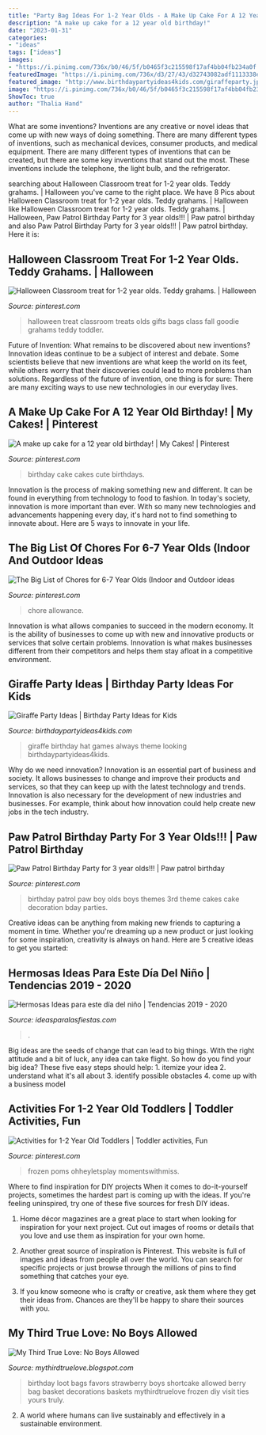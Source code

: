 ```yaml
---
title: "Party Bag Ideas For 1-2 Year Olds - A Make Up Cake For A 12 Year Old Birthday!"
description: "A make up cake for a 12 year old birthday!"
date: "2023-01-31"
categories:
- "ideas"
tags: ["ideas"]
images:
- "https://i.pinimg.com/736x/b0/46/5f/b0465f3c215598f17af4bb04fb234a0f.jpg"
featuredImage: "https://i.pinimg.com/736x/d3/27/43/d32743082adf1113338e89b7559878a3---year-old-birthday-party-boy-paw-patrol--year-old-birthday-party-ideas-for-boys.jpg"
featured_image: "http://www.birthdaypartyideas4kids.com/giraffeparty.jpg"
image: "https://i.pinimg.com/736x/b0/46/5f/b0465f3c215598f17af4bb04fb234a0f.jpg"
ShowToc: true
author: "Thalia Hand"
---
```



What are some inventions?
Inventions are any creative or novel ideas that come up with new ways of doing something. There are many different types of inventions, such as mechanical devices, consumer products, and medical equipment. 
There are many different types of inventions that can be created, but there are some key inventions that stand out the most. These inventions include the telephone, the light bulb, and the refrigerator.

	

		
searching about Halloween Classroom treat for 1-2 year olds. Teddy grahams. | Halloween you've came to the right place. We have 8 Pics about Halloween Classroom treat for 1-2 year olds. Teddy grahams. | Halloween like Halloween Classroom treat for 1-2 year olds. Teddy grahams. | Halloween, Paw Patrol Birthday Party for 3 year olds!!! | Paw patrol birthday and also Paw Patrol Birthday Party for 3 year olds!!! | Paw patrol birthday. Here it is:
		
    
## Halloween Classroom Treat For 1-2 Year Olds. Teddy Grahams. | Halloween

<img loading=lazy src="https://i.pinimg.com/originals/0d/29/ee/0d29ee4bc4ba85226db01777464cf5b5.jpg" onerror="this.onerror=null;this.src='https://tse2.mm.bing.net/th?id=OIP.cm0rxla1-YyROhTbqo-CEgHaJ4&amp;pid=15.1';" alt="Halloween Classroom treat for 1-2 year olds. Teddy grahams. | Halloween">

_Source: pinterest.com_

>halloween treat classroom treats olds gifts bags class fall goodie grahams teddy toddler. 

	

Future of Invention: What remains to be discovered about new inventions?
Innovation ideas continue to be a subject of interest and debate. Some scientists believe that new inventions are what keep the world on its feet, while others worry that their discoveries could lead to more problems than solutions. Regardless of the future of invention, one thing is for sure: There are many exciting ways to use new technologies in our everyday lives.

    
## A Make Up Cake For A 12 Year Old Birthday! | My Cakes! | Pinterest

<img loading=lazy src="https://s-media-cache-ak0.pinimg.com/736x/70/ff/3f/70ff3f0e64ea1db165cc5c7e15bca9d1.jpg" onerror="this.onerror=null;this.src='https://tse2.mm.bing.net/th?id=OIP.T8OQjgCO2FMyMg02k7-IggHaJ3&amp;pid=15.1';" alt="A make up cake for a 12 year old birthday! | My Cakes! | Pinterest">

_Source: pinterest.com_

>birthday cake cakes cute birthdays. 

	

Innovation is the process of making something new and different. It can be found in everything from technology to food to fashion. In today's society, innovation is more important than ever. With so many new technologies and advancements happening every day, it's hard not to find something to innovate about. Here are 5 ways to innovate in your life.

    
## The Big List Of Chores For 6-7 Year Olds (Indoor And Outdoor Ideas

<img loading=lazy src="https://i.pinimg.com/736x/b0/46/5f/b0465f3c215598f17af4bb04fb234a0f.jpg" onerror="this.onerror=null;this.src='https://tse4.mm.bing.net/th?id=OIP.sycD3IDQ1L1o4EdXVkb7CQAAAA&amp;pid=15.1';" alt="The Big List of Chores for 6-7 Year Olds (Indoor and Outdoor ideas">

_Source: pinterest.com_

>chore allowance. 

	

Innovation is what allows companies to succeed in the modern economy. It is the ability of businesses to come up with new and innovative products or services that solve certain problems. Innovation is what makes businesses different from their competitors and helps them stay afloat in a competitive environment.

    
## Giraffe Party Ideas | Birthday Party Ideas For Kids

<img loading=lazy src="http://www.birthdaypartyideas4kids.com/giraffeparty.jpg" onerror="this.onerror=null;this.src='https://tse4.mm.bing.net/th?id=OIP.-T4EuG5lmphHBJprZ2Xm7wAAAA&amp;pid=15.1';" alt="Giraffe Party Ideas | Birthday Party Ideas for Kids">

_Source: birthdaypartyideas4kids.com_

>giraffe birthday hat games always theme looking birthdaypartyideas4kids. 

	

Why do we need innovation?
Innovation is an essential part of business and society. It allows businesses to change and improve their products and services, so that they can keep up with the latest technology and trends. Innovation is also necessary for the development of new industries and businesses. For example, think about how innovation could help create new jobs in the tech industry.

    
## Paw Patrol Birthday Party For 3 Year Olds!!! | Paw Patrol Birthday

<img loading=lazy src="https://i.pinimg.com/736x/d3/27/43/d32743082adf1113338e89b7559878a3---year-old-birthday-party-boy-paw-patrol--year-old-birthday-party-ideas-for-boys.jpg" onerror="this.onerror=null;this.src='https://tse2.mm.bing.net/th?id=OIP.DyBau7d4myK6q76cm4toUQHaIX&amp;pid=15.1';" alt="Paw Patrol Birthday Party for 3 year olds!!! | Paw patrol birthday">

_Source: pinterest.com_

>birthday patrol paw boy olds boys themes 3rd theme cakes cake decoration bday parties. 

	

Creative ideas can be anything from making new friends to capturing a moment in time. Whether you're dreaming up a new product or just looking for some inspiration, creativity is always on hand. Here are 5 creative ideas to get you started: 

    
## Hermosas Ideas Para Este Día Del Niño | Tendencias 2019 - 2020

<img loading=lazy src="https://ideasparalasfiestas.com/wp-content/uploads/2019/04/ideas-originales-para-celebrar-el-dia-del-nino-en-la-escuela.jpg" onerror="this.onerror=null;this.src='https://tse4.mm.bing.net/th?id=OIP.kqq99SzKVaffjVhAY1dtKwHaJ4&amp;pid=15.1';" alt="Hermosas Ideas para este día del niño | Tendencias 2019 - 2020">

_Source: ideasparalasfiestas.com_

>. 

	

Big ideas are the seeds of change that can lead to big things. With the right attitude and a bit of luck, any idea can take flight. So how do you find your big idea? These five easy steps should help: 1. itemize your idea 2. understand what it's all about 3. identify possible obstacles 4. come up with a business model 
    
## Activities For 1-2 Year Old Toddlers | Toddler Activities, Fun

<img loading=lazy src="https://i.pinimg.com/originals/17/24/00/1724007c900043287f739fd6d3ab628f.png" onerror="this.onerror=null;this.src='https://tse4.mm.bing.net/th?id=OIP.9nfjq-LoWgR6yA7lHIZeQgHaLH&amp;pid=15.1';" alt="Activities for 1-2 Year Old Toddlers | Toddler activities, Fun">

_Source: pinterest.com_

>frozen poms ohheyletsplay momentswithmiss. 

	

Where to find inspiration for DIY projects
When it comes to do-it-yourself projects, sometimes the hardest part is coming up with the ideas. If you're feeling uninspired, try one of these five sources for fresh DIY ideas.
1. Home décor magazines are a great place to start when looking for inspiration for your next project. Cut out images of rooms or details that you love and use them as inspiration for your own home.

2. Another great source of inspiration is Pinterest. This website is full of images and ideas from people all over the world. You can search for specific projects or just browse through the millions of pins to find something that catches your eye.

3. If you know someone who is crafty or creative, ask them where they get their ideas from. Chances are they'll be happy to share their sources with you.


    
## My Third True Love: No Boys Allowed

<img loading=lazy src="http://1.bp.blogspot.com/-xKXd1uhAsek/UUX0QoBDBPI/AAAAAAAALAQ/x1sxtPzc8lY/s1600/IMG_20130314_181920.jpg" onerror="this.onerror=null;this.src='https://tse4.mm.bing.net/th?id=OIP.QDQeeLuNTNw5zM3bYVWs9QHaHa&amp;pid=15.1';" alt="My Third True Love: No Boys Allowed">

_Source: mythirdtruelove.blogspot.com_

>birthday loot bags favors strawberry boys shortcake allowed berry bag basket decorations baskets mythirdtruelove frozen diy visit ties yours truly. 

	

2. A world where humans can live sustainably and effectively in a sustainable environment. 

